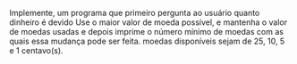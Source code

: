 Implemente, um programa que primeiro pergunta ao usuário quanto dinheiro é devido
Use o maior valor de moeda possível, e mantenha o valor de moedas usadas
e depois imprime o número mínimo de moedas com as quais essa mudança pode ser feita.
moedas disponíveis sejam de 25, 10, 5 e 1 centavo(s).

